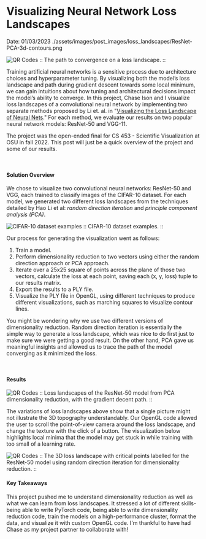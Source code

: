 # Visualizing Neural Network Loss Landscapes
Date: 01/03/2023
<PreviewImg>./assets/images/post_images/loss_landscapes/ResNet-PCA-3d-contours.png</PreviewImg>

![QR Codes](./assets/images/post_images/loss_landscapes/ResNet-PCA-3d-contours.png)
:: The path to convergence on a loss landscape. ::
<br>

Training artificial neural networks is a sensitive process due to architecture choices and hyperparameter tuning. By visualizing both the model’s loss landscape and path during gradient descent towards some local minimum, we can gain intuitions about how tuning and architectural decisions impact the model’s ability to converge. In this project, Chase Ison and I visualize loss landscapes of a convolutional neural network by implementing two separate methods proposed by Li et. al. in "[Visualizing the Loss Landscape of Neural Nets](https://proceedings.neurips.cc/paper/2018/hash/a41b3bb3e6b050b6c9067c67f663b915-Abstract.html)." For each method, we evaluate our results on two popular neural network models: ResNet-50 and VGG-11.

The project was the open-ended final for CS 453 - Scientific Visualization at OSU in fall 2022. This post will just be a quick overview of the project and some of our results.

<br>

#### Solution Overview

We chose to visualize two convolutional neural networks: ResNet-50 and VGG, each trained to classify images of the CIFAR-10 dataset. For each model, we generated two different loss landscapes from the techniques detailed by Hao Li et al: *random direction iteration* and *principle component analysis (PCA)*.

![CIFAR-10 dataset examples](./assets/images/post_images/loss_landscapes/cifar-10-dataset-wide.png)
:: CIFAR-10 dataset examples. ::

Our process for generating the visualization went as follows:
1. Train a model.
2. Perform dimensionality reduction to two vectors using either the random direction approach or PCA approach.
3. Iterate over a 25x25 square of points across the plane of those two vectors, calculate the loss at each point, saving each (x, y, loss) tuple to our results matrix.
4. Export the results to a PLY file.
5. Visualize the PLY file in OpenGL, using different techniques to produce different visualizations, such as marching squares to visualize contour lines.

You might be wondering why we use two different versions of dimensionality reduction.
Random direction iteration is essentially the simple way to generate a loss landscape, which was nice to do first just to make sure we were getting a good result.
On the other hand, PCA gave us meaningful insights and allowed us to trace the path of the model converging as it minimized the loss.


<br>

#### Results

![QR Codes](./assets/images/post_images/loss_landscapes/paper-teaser.png)
:: Loss landscapes of the ResNet-50 model from PCA dimensionality reduction, with the gradient decent path. ::
<br>


The variations of loss landscapes above show that a single picture might not illustrate the 3D topography understandably.
Our OpenGL code allowed the user to scroll the point-of-view camera around the loss landscape, and change the texture with the click of a button.
The visualization below highlights local minima that the model may get stuck in while training with too small of a learning rate.


![QR Codes](./assets/images/post_images/loss_landscapes/ResNet-Random-3d-contours-critical-points.png)
:: The 3D loss landscape with critical points labelled for the ResNet-50 model using random direction iteration for dimensionality reduction. ::
<br>



#### Key Takeaways

This project pushed me to understand dimensionality reduction as well as what we can learn from loss landscapes. It stressed a lot of different skills- being able to write PyTorch code, being able to write dimensionality reduction code, train the models on a high-performance cluster, format the data, and visualize it with custom OpenGL code. I'm thankful to have had Chase as my project partner to collaborate with!



